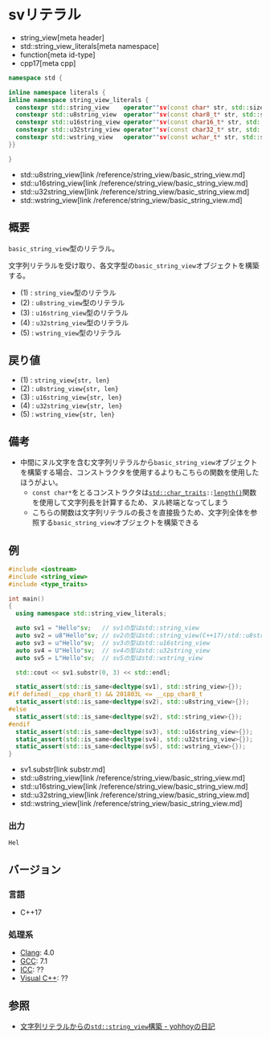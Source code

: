 # svリテラル
* string_view[meta header]
* std::string_view_literals[meta namespace]
* function[meta id-type]
* cpp17[meta cpp]

```cpp
namespace std {

inline namespace literals {
inline namespace string_view_literals {
  constexpr std::string_view    operator""sv(const char* str, std::size_t len) noexcept;     // (1)
  constexpr std::u8string_view  operator""sv(const char8_t* str, std::size_t len) noexcept;  // (2) C++20
  constexpr std::u16string_view operator""sv(const char16_t* str, std::size_t len) noexcept; // (3)
  constexpr std::u32string_view operator""sv(const char32_t* str, std::size_t len) noexcept; // (4)
  constexpr std::wstring_view   operator""sv(const wchar_t* str, std::size_t len) noexcept;  // (5)
}}

}
```
* std::u8string_view[link /reference/string_view/basic_string_view.md]
* std::u16string_view[link /reference/string_view/basic_string_view.md]
* std::u32string_view[link /reference/string_view/basic_string_view.md]
* std::wstring_view[link /reference/string_view/basic_string_view.md]

## 概要
`basic_string_view`型のリテラル。

文字列リテラルを受け取り、各文字型の`basic_string_view`オブジェクトを構築する。

- (1) : `string_view`型のリテラル
- (2) : `u8string_view`型のリテラル
- (3) : `u16string_view`型のリテラル
- (4) : `u32string_view`型のリテラル
- (5) : `wstring_view`型のリテラル


## 戻り値
- (1) : `string_view{str, len}`
- (2) : `u8string_view{str, len}`
- (3) : `u16string_view{str, len}`
- (4) : `u32string_view{str, len}`
- (5) : `wstring_view{str, len}`


## 備考
- 中間にヌル文字を含む文字列リテラルから`basic_string_view`オブジェクトを構築する場合、コンストラクタを使用するよりもこちらの関数を使用したほうがよい。
    - `const char*`をとるコンストラクタは[`std::char_traits`](/reference/string/char_traits.md)`::`[`length()`](/reference/string/char_traits/length.md)関数を使用して文字列長を計算するため、ヌル終端となってしまう
    - こちらの関数は文字列リテラルの長さを直接扱うため、文字列全体を参照する`basic_string_view`オブジェクトを構築できる


## 例
```cpp example
#include <iostream>
#include <string_view>
#include <type_traits>

int main()
{
  using namespace std::string_view_literals;

  auto sv1 = "Hello"sv;   // sv1の型はstd::string_view
  auto sv2 = u8"Hello"sv; // sv2の型はstd::string_view(C++17)/std::u8string_view(C++20)
  auto sv3 = u"Hello"sv;  // sv3の型はstd::u16string_view
  auto sv4 = U"Hello"sv;  // sv4の型はstd::u32string_view
  auto sv5 = L"Hello"sv;  // sv5の型はstd::wstring_view

  std::cout << sv1.substr(0, 3) << std::endl;

  static_assert(std::is_same<decltype(sv1), std::string_view>{});
#if defined(__cpp_char8_t) && 201803L <= __cpp_char8_t
  static_assert(std::is_same<decltype(sv2), std::u8string_view>{});
#else
  static_assert(std::is_same<decltype(sv2), std::string_view>{});
#endif
  static_assert(std::is_same<decltype(sv3), std::u16string_view>{});
  static_assert(std::is_same<decltype(sv4), std::u32string_view>{});
  static_assert(std::is_same<decltype(sv5), std::wstring_view>{});
}
```
* sv1.substr[link substr.md]
* std::u8string_view[link /reference/string_view/basic_string_view.md]
* std::u16string_view[link /reference/string_view/basic_string_view.md]
* std::u32string_view[link /reference/string_view/basic_string_view.md]
* std::wstring_view[link /reference/string_view/basic_string_view.md]

### 出力
```
Hel
```

## バージョン
### 言語
- C++17

### 処理系
- [Clang](/implementation.md#clang): 4.0
- [GCC](/implementation.md#gcc): 7.1
- [ICC](/implementation.md#icc): ??
- [Visual C++](/implementation.md#visual_cpp): ??


## 参照
- [文字列リテラルからの`std::string_view`構築 - yohhoyの日記](http://d.hatena.ne.jp/yohhoy/20171115/p1)
